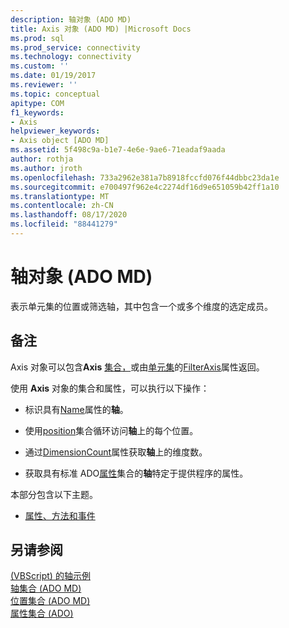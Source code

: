 ```yaml
---
description: 轴对象 (ADO MD)
title: Axis 对象 (ADO MD) |Microsoft Docs
ms.prod: sql
ms.prod_service: connectivity
ms.technology: connectivity
ms.custom: ''
ms.date: 01/19/2017
ms.reviewer: ''
ms.topic: conceptual
apitype: COM
f1_keywords:
- Axis
helpviewer_keywords:
- Axis object [ADO MD]
ms.assetid: 5f498c9a-b1e7-4e6e-9ae6-71eadaf9aada
author: rothja
ms.author: jroth
ms.openlocfilehash: 733a2962e381a7b8918fccfd076f44dbbc23da1e
ms.sourcegitcommit: e700497f962e4c2274df16d9e651059b42ff1a10
ms.translationtype: MT
ms.contentlocale: zh-CN
ms.lasthandoff: 08/17/2020
ms.locfileid: "88441279"
---
```

# <a name="axis-object-ado-md"></a>轴对象 (ADO MD)
表示单元集的位置或筛选轴，其中包含一个或多个维度的选定成员。  
  
## <a name="remarks"></a>备注  
 Axis 对象可以包含**Axis** [集合，](../../../ado/reference/ado-md-api/axes-collection-ado-md.md)或由[单元集](../../../ado/reference/ado-md-api/cellset-object-ado-md.md)的[FilterAxis](../../../ado/reference/ado-md-api/filteraxis-property-ado-md.md)属性返回。  
  
 使用 **Axis** 对象的集合和属性，可以执行以下操作：  
  
-   标识具有[Name](../../../ado/reference/ado-md-api/name-property-ado-md.md)属性的**轴**。  
  
-   使用[position](../../../ado/reference/ado-md-api/positions-collection-ado-md.md)集合循环访问**轴**上的每个位置。  
  
-   通过[DimensionCount](../../../ado/reference/ado-md-api/dimensioncount-property-ado-md.md)属性获取**轴**上的维度数。  
  
-   获取具有标准 ADO[属性](../../../ado/reference/ado-api/properties-collection-ado.md)集合的**轴**特定于提供程序的属性。  
  
 本部分包含以下主题。  
  
-   [属性、方法和事件](../../../ado/reference/ado-md-api/axis-object-properties-methods-and-events.md)  
  
## <a name="see-also"></a>另请参阅  
 [ (VBScript) 的轴示例 ](../../../ado/reference/ado-md-api/axis-example-vbscript.md)   
 [轴集合 (ADO MD) ](../../../ado/reference/ado-md-api/axes-collection-ado-md.md)   
 [位置集合 (ADO MD) ](../../../ado/reference/ado-md-api/positions-collection-ado-md.md)   
 [属性集合 (ADO)](../../../ado/reference/ado-api/properties-collection-ado.md)
